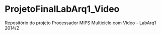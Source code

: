 ProjetoFinalLabArq1_Video
=========================

Repositório do projeto Processador MIPS Multiciclo com Vídeo - LabArq1 2014/2
